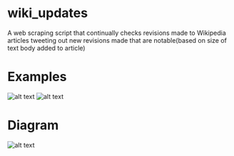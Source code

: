 # wiki_updates
A web scraping script that continually checks revisions made to Wikipedia articles tweeting out new revisions made that are notable(based on size of text body added to article)


# Examples
![alt text](https://i.imgur.com/wVXjGWC.png)
![alt text](https://i.imgur.com/zX2nk4N.png)



# Diagram
![alt text](https://i.imgur.com/hfAjbsY.png)
